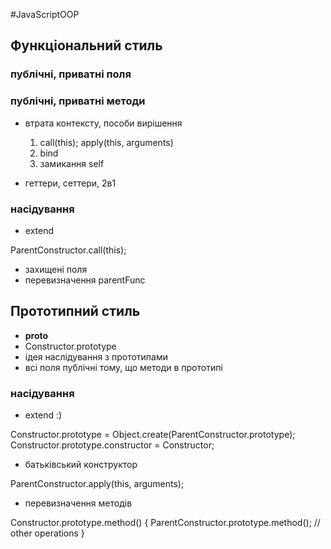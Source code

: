 #JavaScriptOOP

## Функціональний стиль

### публічні, приватні поля

### публічні, приватні методи
  
  * втрата контексту, пособи вирішення
    1) call(this); apply(this, arguments)
    2) bind
    3) замикання self

  * геттери, сеттери, 2в1

### насідування

  * extend

  ParentConstructor.call(this); 

  * захищені поля 
  * перевизначення parentFunc

## Прототипний стиль

  * __proto__
  * Constructor.prototype
  * ідея наслідування з прототипами
  * всі поля публічні тому, що методи в прототипі

### насідування

  * extend :)

  Constructor.prototype = Object.create(ParentConstructor.prototype);
  Constructor.prototype.constructor = Constructor;

  * батьківський конструктор

  ParentConstructor.apply(this, arguments);

  * перевизначення методів

  Constructor.prototype.method() {
    ParentConstructor.prototype.method();
    // other operations
  }

